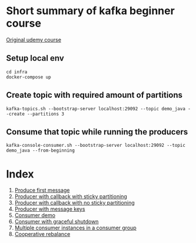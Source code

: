 # Short summary of kafka beginner course 
[Original udemy course](https://www.udemy.com/course/apache-kafka/)

## Setup local env
```shell
cd infra
docker-compose up
```

## Create topic with required amount of partitions
```shell
kafka-topics.sh --bootstrap-server localhost:29092 --topic demo_java --create --partitions 3
```

## Consume that topic while running the producers
```shell
kafka-console-consumer.sh --bootstrap-server localhost:29092 --topic demo_java --from-beginning
```

# Index

1. [Produce first message](./kafka-basics/src/main/java/io/conduktor/demos/kafka/ProducerDemo.java)
2. [Producer with callback with sticky partitioning](./kafka-basics/src/main/java/io/conduktor/demos/kafka/ProducerDemoWithCallback.java)
3. [Producer with callback with no sticky partitioning](./kafka-basics/src/main/java/io/conduktor/demos/kafka/ProducerWithCallbackNoStickyPartitioner.java)
4. [Producer with message keys](./kafka-basics/src/main/java/io/conduktor/demos/kafka/ProducerWithKeys.java)
5. [Consumer demo](./kafka-basics/src/main/java/io/conduktor/demos/kafka/ConsumerDemo.java)
6. [Consumer with graceful shutdown](./kafka-basics/src/main/java/io/conduktor/demos/kafka/ConsumerWithGracefulShutdown.java)
7. [Multiple consumer instances in a consumer group](./kafka-basics/src/main/java/io/conduktor/demos/kafka/ConsumerInsideConsumerGroup.java)
8. [Cooperative rebalance](./kafka-basics/src/main/java/io/conduktor/demos/kafka/ConsumerCooperativeRebalance.java)